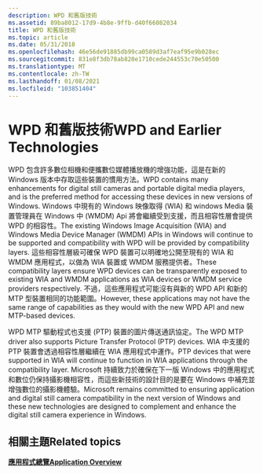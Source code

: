 ```yaml
---
description: WPD 和舊版技術
ms.assetid: 89ba8012-17d9-4b8e-9ffb-d40f66082034
title: WPD 和舊版技術
ms.topic: article
ms.date: 05/31/2018
ms.openlocfilehash: 46e56de91885db99ca0589d3af7eaf95e9b028ec
ms.sourcegitcommit: 831e8f3db78ab820e1710cede244553c70e50500
ms.translationtype: MT
ms.contentlocale: zh-TW
ms.lasthandoff: 01/08/2021
ms.locfileid: "103851404"
---
```

# <a name="wpd-and-earlier-technologies"></a><span data-ttu-id="47e0c-103">WPD 和舊版技術</span><span class="sxs-lookup"><span data-stu-id="47e0c-103">WPD and Earlier Technologies</span></span>

<span data-ttu-id="47e0c-104">WPD 包含許多數位相機和便攜數位媒體播放機的增強功能，這是在新的 Windows 版本中存取這些裝置的慣用方法。</span><span class="sxs-lookup"><span data-stu-id="47e0c-104">WPD contains many enhancements for digital still cameras and portable digital media players, and is the preferred method for accessing these devices in new versions of Windows.</span></span> <span data-ttu-id="47e0c-105">Windows 中現有的 Windows 映像取得 (WIA) 和 windows Media 裝置管理員在 Windows 中 (WMDM) Api 將會繼續受到支援，而且相容性層會提供 WPD 的相容性。</span><span class="sxs-lookup"><span data-stu-id="47e0c-105">The existing Windows Image Acquisition (WIA) and Windows Media Device Manager (WMDM) APIs in Windows will continue to be supported and compatibility with WPD will be provided by compatibility layers.</span></span> <span data-ttu-id="47e0c-106">這些相容性層級可確保 WPD 裝置可以明確地公開至現有的 WIA 和 WMDM 應用程式，以做為 WIA 裝置或 WMDM 服務提供者。</span><span class="sxs-lookup"><span data-stu-id="47e0c-106">These compatibility layers ensure WPD devices can be transparently exposed to existing WIA and WMDM applications as WIA devices or WMDM service providers respectively.</span></span> <span data-ttu-id="47e0c-107">不過，這些應用程式可能沒有與新的 WPD API 和新的 MTP 型裝置相同的功能範圍。</span><span class="sxs-lookup"><span data-stu-id="47e0c-107">However, these applications may not have the same range of capabilities as they would with the new WPD API and new MTP-based devices.</span></span>

<span data-ttu-id="47e0c-108">WPD MTP 驅動程式也支援 (PTP) 裝置的圖片傳送通訊協定。</span><span class="sxs-lookup"><span data-stu-id="47e0c-108">The WPD MTP driver also supports Picture Transfer Protocol (PTP) devices.</span></span> <span data-ttu-id="47e0c-109">WIA 中支援的 PTP 裝置會透過相容性層繼續在 WIA 應用程式中運作。</span><span class="sxs-lookup"><span data-stu-id="47e0c-109">PTP devices that were supported in WIA will continue to function in WIA applications through the compatibility layer.</span></span> <span data-ttu-id="47e0c-110">Microsoft 持續致力於確保在下一版 Windows 中的應用程式和數位仍保持攝影機相容性，而這些新技術的設計目的是要在 Windows 中補充並增強數位的攝影機體驗。</span><span class="sxs-lookup"><span data-stu-id="47e0c-110">Microsoft remains committed to ensuring application and digital still camera compatibility in the next version of Windows and these new technologies are designed to complement and enhance the digital still camera experience in Windows.</span></span>

## <a name="related-topics"></a><span data-ttu-id="47e0c-111">相關主題</span><span class="sxs-lookup"><span data-stu-id="47e0c-111">Related topics</span></span>

<dl> <dt>

[<span data-ttu-id="47e0c-112">**應用程式總覽**</span><span class="sxs-lookup"><span data-stu-id="47e0c-112">**Application Overview**</span></span>](application-overview.md)
</dt> </dl>

 

 



